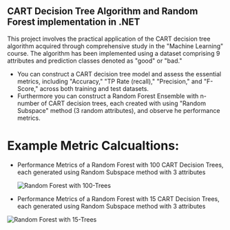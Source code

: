 ## CART Decision Tree Algorithm and Random Forest implementation in .NET
This project involves the practical application of the CART decision tree algorithm acquired through comprehensive study in the "Machine Learning" course.
 The algorithm has been implemented using a dataset comprising 9 attributes and prediction classes denoted as "good" or "bad."
 
 * You can construct a CART decision tree model and assess the essential metrics, including "Accuracy," "TP Rate (recall)," "Precision," and "F-Score," across both training and test datasets.
 * Furthermore you can construct a Random Forest Ensemble with n-number of CART decision trees, each created with using "Random Subspace" method (3 random attributes), and observe he performance metrics.
   
# Example Metric Calcualtions:

* Performance Metrics of a Random Forest with 100 CART Decision Trees, each generated using Random Subspace method with 3 attributes

  ![Random Forest with 100-Trees](https://github.com/gunesgultekin/CART_DECISION_TREE/assets/126399958/932fe920-dced-4fda-bfca-cdada82442b6)


* Performance Metrics of a Random Forest with 15 CART Decision Trees, each generated using Random Subspace method with 3 attributes

![Random Forest with 15-Trees](https://github.com/gunesgultekin/CART_DECISION_TREE/assets/126399958/85169b35-4431-4b2c-97d8-a45ac736a0dd)

